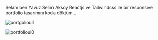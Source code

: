 Selam ben Yavuz Selim Aksoy Reactjs ve Tailwindcss ile bir responsive portfolio tasarımını koda döktüm...

![portgolioui1](https://user-images.githubusercontent.com/23149846/221694752-5c1a024e-85e0-432e-ab84-a7c7188e7d61.png)

![portfolioui0](https://user-images.githubusercontent.com/23149846/221694797-6144f332-6124-494e-93bb-2b78bd7343f7.png)

